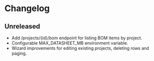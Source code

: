 # Changelog

## Unreleased
- Add /projects/{id}/bom endpoint for listing BOM items by project.
- Configurable MAX_DATASHEET_MB environment variable.
- Wizard improvements for editing existing projects, deleting rows and paging.
